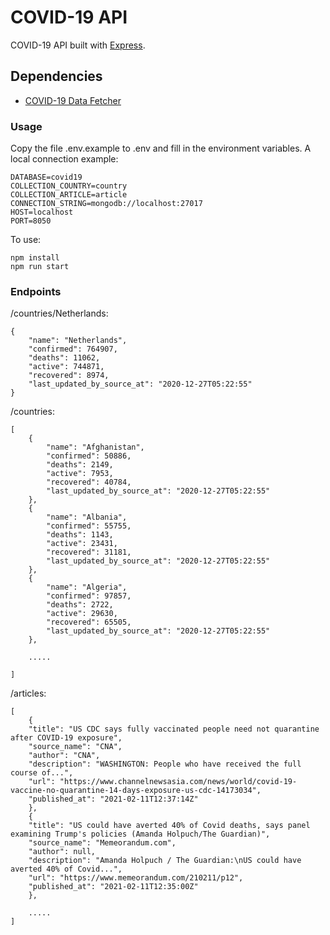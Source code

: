 COVID-19 API
=================
COVID-19 API built with [Express](https://github.com/expressjs/express).

## Dependencies

- [COVID-19 Data Fetcher](https://github.com/zaironjacobs/covid19-data-fetcher)

### Usage

Copy the file .env.example to .env and fill in the environment variables.
A local connection example:

```
DATABASE=covid19
COLLECTION_COUNTRY=country
COLLECTION_ARTICLE=article
CONNECTION_STRING=mongodb://localhost:27017
HOST=localhost
PORT=8050
```

To use:

```
npm install
npm run start
```

### Endpoints

/countries/Netherlands:

```
{
    "name": "Netherlands",
    "confirmed": 764907,
    "deaths": 11062,
    "active": 744871,
    "recovered": 8974,
    "last_updated_by_source_at": "2020-12-27T05:22:55"
}
```

/countries:

```
[
    {
        "name": "Afghanistan",
        "confirmed": 50886,
        "deaths": 2149,
        "active": 7953,
        "recovered": 40784,
        "last_updated_by_source_at": "2020-12-27T05:22:55"
    },
    {
        "name": "Albania",
        "confirmed": 55755,
        "deaths": 1143,
        "active": 23431,
        "recovered": 31181,
        "last_updated_by_source_at": "2020-12-27T05:22:55"
    },
    {
        "name": "Algeria",
        "confirmed": 97857,
        "deaths": 2722,
        "active": 29630,
        "recovered": 65505,
        "last_updated_by_source_at": "2020-12-27T05:22:55"
    },
    
    .....
    
]
```

/articles:

```
[
    {
    "title": "US CDC says fully vaccinated people need not quarantine after COVID-19 exposure",
    "source_name": "CNA",
    "author": "CNA",
    "description": "WASHINGTON: People who have received the full course of...",
    "url": "https://www.channelnewsasia.com/news/world/covid-19-vaccine-no-quarantine-14-days-exposure-us-cdc-14173034",
    "published_at": "2021-02-11T12:37:14Z"
    },
    {
    "title": "US could have averted 40% of Covid deaths, says panel examining Trump's policies (Amanda Holpuch/The Guardian)",
    "source_name": "Memeorandum.com",
    "author": null,
    "description": "Amanda Holpuch / The Guardian:\nUS could have averted 40% of Covid...",
    "url": "https://www.memeorandum.com/210211/p12",
    "published_at": "2021-02-11T12:35:00Z"
    },
    
    .....
]
```
